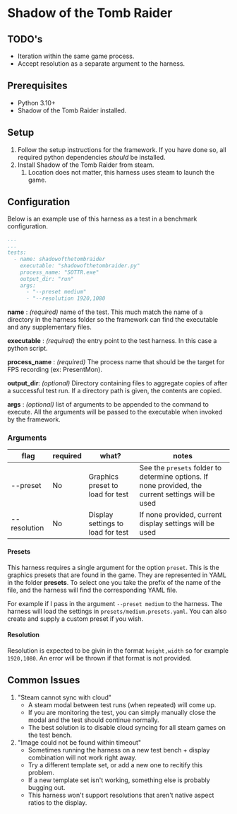 # Shadow of the Tomb Raider

## TODO's
- Iteration within the same game process.
- Accept resolution as a separate argument to the harness.

## Prerequisites

- Python 3.10+
- Shadow of the Tomb Raider installed.

## Setup

  1. Follow the setup instructions for the framework. If you have done so, all required python dependencies *should* be installed.
  2. Install Shadow of the Tomb Raider from steam.
      1. Location does not matter, this harness uses steam to launch the game.

## Configuration

Below is an example use of this harness as a test in a benchmark configuration.

```yaml
...
...
tests:
  - name: shadowofthetombraider
    executable: "shadowofthetombraider.py"
    process_name: "SOTTR.exe"
    output_dir: "run"
    args:
      - "--preset medium"
      - "--resolution 1920,1080
```

__name__ : _(required)_ name of the test. This much match the name of a directory in the harness folder so the framework
can find the executable and any supplementary files.

__executable__ : _(required)_ the entry point to the test harness. In this case a python script.

__process_name__ : _(required)_ The process name that should be the target for FPS recording (ex: PresentMon).

__output_dir__: _(optional)_ Directory containing files to aggregate copies of after a successful test run. If a directory path is
given, the contents are copied.

__args__ : _(optional)_ list of arguments to be appended to the command to execute. All the arguments will be passed to
the executable when invoked by the framework.

### Arguments
|flag|required|what?|notes
|--|--|--|--|
|--preset|No|Graphics preset to load for test|See the `presets` folder to determine options. If none provided, the current settings will be used|
|--resolution|No|Display settings to load for test|If none provided, current display settings will be used|

#### Presets
This harness requires a single argument for the option `preset`. This is the graphics presets that are found in the game. They are represented in YAML in the folder **presets**. To select one you take the prefix of the name of the file, and the harness will find the corresponding YAML file.

For example if I pass in the argument `--preset medium` to the harness. The harness will load the settings in `presets/medium.presets.yaml`. You can also create and supply a custom preset if you wish.

#### Resolution
Resolution is expected to be givin in the format `height,width` so for example `1920,1080`. An error will be thrown if that format is not provided.

## Common Issues
1. "Steam cannot sync with cloud" 
    - A steam modal between test runs (when repeated) will come up.
    - If you are monitoring the test, you can simply manually close the modal and the test should continue normally.
    - The best solution is to disable cloud syncing for all steam games on the test bench.
2. "Image could not be found within timeout"
    - Sometimes running the harness on a new test bench + display combination will not work right away.
    - Try a different template set, or add a new one to recitify this problem.
    - If a new template set isn't working, something else is probably bugging out.
    - This harness won't support resolutions that aren't native aspect ratios to the display.